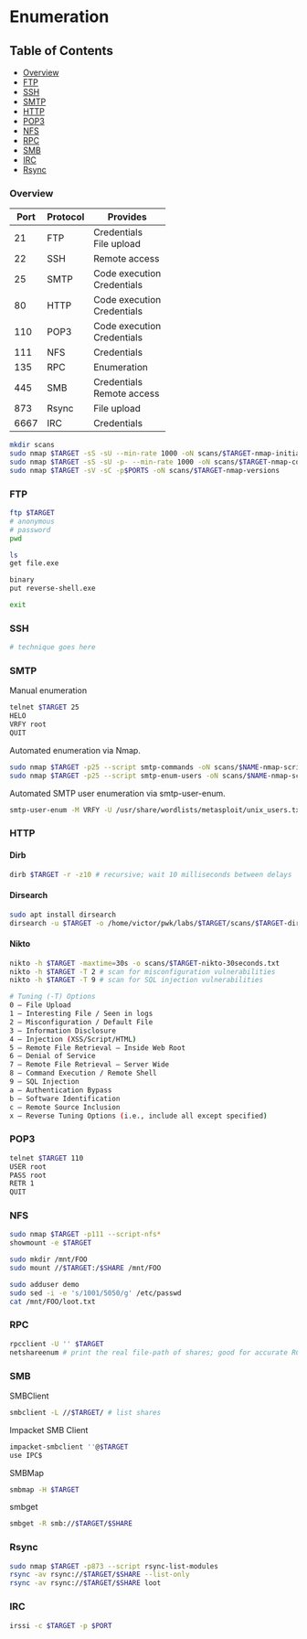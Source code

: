 # Enumeration
## Table of Contents
* [Overview](#overview)
* [FTP](#ftp)
* [SSH](#ssh)
* [SMTP](#smtp)
* [HTTP](#http)
* [POP3](#pop3)
* [NFS](#nfs)
* [RPC](#rpc)
* [SMB](#smb)
* [IRC](#irc)
* [Rsync](#rsync)

### Overview
| Port | Protocol | Provides |
| ---- | -------- | -------- |
| 21   | FTP      | Credentials <br> File upload |
| 22   | SSH      | Remote access |
| 25   | SMTP     | Code execution <br> Credentials |
| 80   | HTTP     | Code execution <br> Credentials |
| 110  | POP3     | Code execution <br> Credentials |
| 111  | NFS      | Credentials |
| 135  | RPC      | Enumeration |
| 445  | SMB      | Credentials <br> Remote access |
| 873  | Rsync    | File upload |
| 6667 | IRC      | Credentials |

```bash
mkdir scans
sudo nmap $TARGET -sS -sU --min-rate 1000 -oN scans/$TARGET-nmap-initial
sudo nmap $TARGET -sS -sU -p- --min-rate 1000 -oN scans/$TARGET-nmap-complete
sudo nmap $TARGET -sV -sC -p$PORTS -oN scans/$TARGET-nmap-versions
```

### FTP
```bash
ftp $TARGET
# anonymous
# password
pwd

ls
get file.exe

binary
put reverse-shell.exe

exit
```

### SSH
```bash
# technique goes here
```

### SMTP
Manual enumeration
```bash
telnet $TARGET 25
HELO
VRFY root
QUIT
```

Automated enumeration via Nmap.
```bash
sudo nmap $TARGET -p25 --script smtp-commands -oN scans/$NAME-nmap-script-smtp-commands
sudo nmap $TARGET -p25 --script smtp-enum-users -oN scans/$NAME-nmap-script-smtp-enum-users
```

Automated SMTP user enumeration via smtp-user-enum.
```bash
smtp-user-enum -M VRFY -U /usr/share/wordlists/metasploit/unix_users.txt -t $TARGET
```

### HTTP
#### Dirb
```bash
dirb $TARGET -r -z10 # recursive; wait 10 milliseconds between delays
```

#### Dirsearch
```bash
sudo apt install dirsearch
dirsearch -u $TARGET -o /home/victor/pwk/labs/$TARGET/scans/$TARGET-dirsearch --format=simple
```

#### Nikto
```bash
nikto -h $TARGET -maxtime=30s -o scans/$TARGET-nikto-30seconds.txt
nikto -h $TARGET -T 2 # scan for misconfiguration vulnerabilities
nikto -h $TARGET -T 9 # scan for SQL injection vulnerabilities
```

```bash
# Tuning (-T) Options
0 – File Upload
1 – Interesting File / Seen in logs
2 – Misconfiguration / Default File
3 – Information Disclosure
4 – Injection (XSS/Script/HTML)
5 – Remote File Retrieval – Inside Web Root
6 – Denial of Service
7 – Remote File Retrieval – Server Wide
8 – Command Execution / Remote Shell
9 – SQL Injection
a – Authentication Bypass
b – Software Identification
c – Remote Source Inclusion
x – Reverse Tuning Options (i.e., include all except specified)
```

### POP3 
```bash
telnet $TARGET 110
USER root
PASS root
RETR 1
QUIT
```

### NFS
```bash
sudo nmap $TARGET -p111 --script-nfs* 
showmount -e $TARGET 

sudo mkdir /mnt/FOO
sudo mount //$TARGET:/$SHARE /mnt/FOO

sudo adduser demo
sudo sed -i -e 's/1001/5050/g' /etc/passwd
cat /mnt/FOO/loot.txt
```

### RPC
```bash
rpcclient -U '' $TARGET
netshareenum # print the real file-path of shares; good for accurate RCE
```

### SMB
SMBClient
```bash
smbclient -L //$TARGET/ # list shares
```

Impacket SMB Client
```bash
impacket-smbclient ''@$TARGET
use IPC$
```

SMBMap
```bash
smbmap -H $TARGET
```

smbget
```bash
smbget -R smb://$TARGET/$SHARE
```

### Rsync
```bash
sudo nmap $TARGET -p873 --script rsync-list-modules
rsync -av rsync://$TARGET/$SHARE --list-only
rsync -av rsync://$TARGET/$SHARE loot
```

### IRC
```bash
irssi -c $TARGET -p $PORT
```